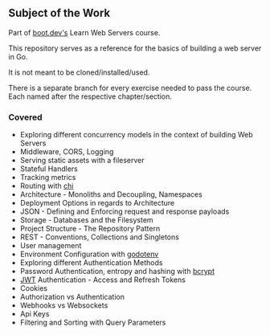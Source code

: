 ## Subject of the Work

Part of [boot.dev's](https://www.boot.dev/) Learn Web Servers course.

This repository serves as a reference for the basics of building a web server in Go.

It is not meant to be cloned/installed/used.

There is a separate branch for every exercise needed to pass the course. Each named after the respective chapter/section.

### Covered

* Exploring different concurrency models in the context of building Web Servers
* Middleware, CORS, Logging
* Serving static assets with a fileserver
* Stateful Handlers
* Tracking metrics
* Routing with [chi](https://github.com/go-chi/chi/)
* Architecture - Monoliths and Decoupling, Namespaces
* Deployment Options in regards to Architecture
* JSON - Defining and Enforcing request and response payloads
* Storage - Databases and the Filesystem
* Project Structure - The Repository Pattern
* REST - Conventions, Collections and Singletons
* User management
* Environment Configuration with [godotenv](https://github.com/joho/godotenv)
* Exploring different Authentication Methods
* Password Authentication, entropy and hashing with [bcrypt](https://pkg.go.dev/golang.org/x/crypto/bcrypt)
* [JWT](https://github.com/golang-jwt/jwt) Authentication - Access and Refresh Tokens
* Cookies
* Authorization vs Authentication
* Webhooks vs Websockets
* Api Keys
* Filtering and Sorting with Query Parameters
